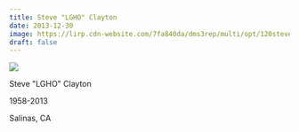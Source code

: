 ```yaml
---
title: Steve "LGHO" Clayton
date: 2013-12-30
image: https://lirp.cdn-website.com/7fa840da/dms3rep/multi/opt/120steve-clayton-1920w.jpg
draft: false
---
```


![](https://lirp.cdn-website.com/7fa840da/dms3rep/multi/opt/120steve-clayton-1920w.jpg)

Steve &quot;LGHO&quot; Clayton

1958-2013

Salinas, CA
